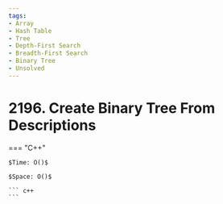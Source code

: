 ```yaml
---
tags:
- Array
- Hash Table
- Tree
- Depth-First Search
- Breadth-First Search
- Binary Tree
- Unsolved
---
```



# 2196. Create Binary Tree From Descriptions

=== "C++"

    $Time: O()$

    $Space: O()$

    ``` c++
    ```